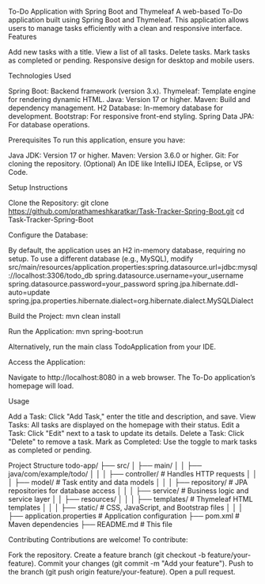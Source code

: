 To-Do Application with Spring Boot and Thymeleaf
A web-based To-Do application built using Spring Boot and Thymeleaf. This application allows users to manage tasks efficiently with a clean and responsive interface.
Features

Add new tasks with a title.
View a list of all tasks.
Delete tasks.
Mark tasks as completed or pending.
Responsive design for desktop and mobile users.

Technologies Used

Spring Boot: Backend framework (version 3.x).
Thymeleaf: Template engine for rendering dynamic HTML.
Java: Version 17 or higher.
Maven: Build and dependency management.
H2 Database: In-memory database for development.
Bootstrap: For responsive front-end styling.
Spring Data JPA: For database operations.

Prerequisites
To run this application, ensure you have:

Java JDK: Version 17 or higher.
Maven: Version 3.6.0 or higher.
Git: For cloning the repository.
(Optional) An IDE like IntelliJ IDEA, Eclipse, or VS Code.

Setup Instructions

Clone the Repository:
git clone https://github.com/prathameshkaratkar/Task-Tracker-Spring-Boot.git
cd Task-Tracker-Spring-Boot


Configure the Database:

By default, the application uses an H2 in-memory database, requiring no setup.
To use a different database (e.g., MySQL), modify src/main/resources/application.properties:spring.datasource.url=jdbc:mysql://localhost:3306/todo_db
spring.datasource.username=your_username
spring.datasource.password=your_password
spring.jpa.hibernate.ddl-auto=update
spring.jpa.properties.hibernate.dialect=org.hibernate.dialect.MySQLDialect




Build the Project:
mvn clean install


Run the Application:
mvn spring-boot:run

Alternatively, run the main class TodoApplication from your IDE.

Access the Application:

Navigate to http://localhost:8080 in a web browser.
The To-Do application’s homepage will load.



Usage

Add a Task: Click "Add Task," enter the title and description, and save.
View Tasks: All tasks are displayed on the homepage with their status.
Edit a Task: Click "Edit" next to a task to update its details.
Delete a Task: Click "Delete" to remove a task.
Mark as Completed: Use the toggle to mark tasks as completed or pending.

Project Structure
todo-app/
├── src/
│   ├── main/
│   │   ├── java/com/example/todo/
│   │   │   ├── controller/     # Handles HTTP requests
│   │   │   ├── model/         # Task entity and data models
│   │   │   ├── repository/    # JPA repositories for database access
│   │   │   ├── service/       # Business logic and service layer
│   │   ├── resources/
│   │   │   ├── templates/     # Thymeleaf HTML templates
│   │   │   ├── static/        # CSS, JavaScript, and Bootstrap files
│   │   │   ├── application.properties  # Application configuration
├── pom.xml                    # Maven dependencies
├── README.md                  # This file

Contributing
Contributions are welcome! To contribute:

Fork the repository.
Create a feature branch (git checkout -b feature/your-feature).
Commit your changes (git commit -m "Add your feature").
Push to the branch (git push origin feature/your-feature).
Open a pull request.


